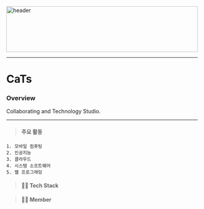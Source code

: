 <div style="width: 100%; height: 120px;">
  <img src="https://capsule-render.vercel.app/api?type=waving&color=gradient&height=120&animation=fadeout&section=footer&text=🚀&fontAlign=80" alt="header" style="width: 100%; height: 120px;">
</div>

---
# CaTs

### Overview
Collaborating and Technology Studio.

--- 

> #### 주요 활동

    1. 모바일 컴퓨팅
    2. 인공지능
    3. 클라우드
    4. 시스템 소프트웨어
    5. 웹 프로그래밍

> #### 👩‍💻 Tech Stack



> #### 🙋‍♀️ Member

<!--

**Here are some ideas to get you started:**

🙋‍♀️ A short introduction - what is your organization all about?
🌈 Contribution guidelines - how can the community get involved?
 Useful resources - where can the community find your docs? Is there anything else the community should know?
🍿 Fun facts - what does your team eat for breakfast?
🧙 Remember, you can do mighty things with the power of [Markdown](https://docs.github.com/github/writing-on-github/getting-started-with-writing-and-formatting-on-github/basic-writing-and-formatting-syntax)
-->
